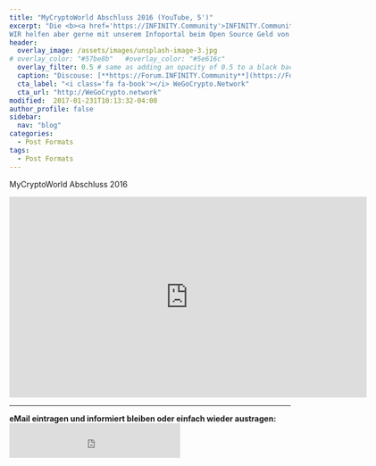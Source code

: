 ```yaml
---
title: "MyCryptoWorld Abschluss 2016 (YouTube, 5')"
excerpt: "Die <b><a href='https://INFINITY.Community'>INFINITY.Community</a></b> hat Linux, Bitcoin oder den MCC nicht erfunden.
WIR helfen aber gerne mit unserem Infoportal beim Open Source Geld von Mensch zu Mensch."
header:
  overlay_image: /assets/images/unsplash-image-3.jpg
# overlay_color: "#57be8b"   #overlay_color: "#5e616c"
  overlay_filter: 0.5 # same as adding an opacity of 0.5 to a black background
  caption: "Discouse: [**https://Forum.INFINITY.Community**](https://Forum.INFINITY.Community){:target='_blank'}"
  cta_label: "<i class='fa fa-book'></i> WeGoCrypto.Network"
  cta_url: "http://WeGoCrypto.network"
modified:  2017-01-231T10:13:32-04:00
author_profile: false
sidebar:
  nav: "blog"
categories:
  - Post Formats
tags:
  - Post Formats
---
```


MyCryptoWorld Abschluss 2016

<iframe width="640" height="360" src="https://www.youtube-nocookie.com/embed/oCocXUvy8Uc?controls=0&amp;showinfo=0" frameborder="0" allowfullscreen></iframe>

<!-- figure class="half">
    <a href="/assets/images/image-alignment-300x200.jpg"><img src="/assets/images/image-alignment-300x200.jpg"></a>
    <a href="/assets/images/image-alignment-300x200.jpg"><img src="/assets/images/image-alignment-300x200.jpg"></a>
    <figcaption>Beispiel mit zwei Bilder.</figcaption>
</figure -->

<hr>
<b>eMail eintragen und informiert bleiben oder einfach wieder austragen:</b>    
<iframe class="ktv2" src="https://klicktipp.s3.amazonaws.com/userimages/27858/forms/59928/1dw8zmpxz8z84a3.html"
style="position:relative;display:inline-block;border:none;background:transparent none no-repeat scroll 0 0;margin:0;" width="306" height="62" scrolling="no"></iframe>

